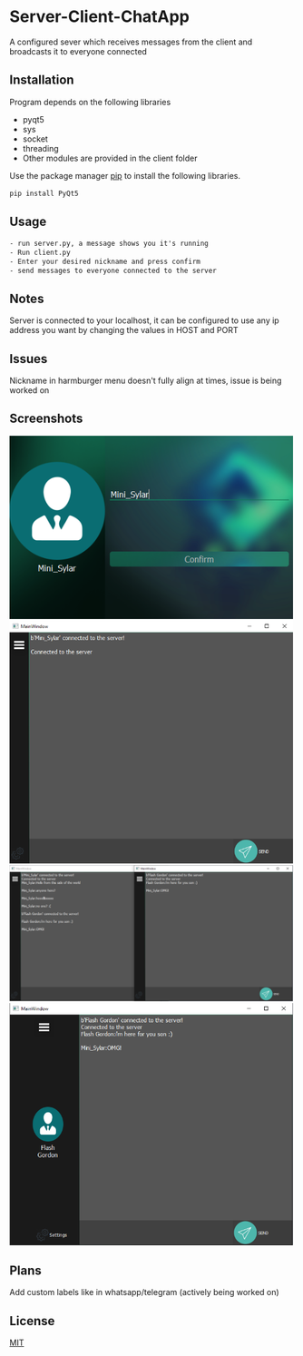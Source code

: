 # Server-Client-ChatApp
A configured sever which receives messages from the client and broadcasts it to everyone connected 

## Installation
Program depends on the following libraries
- pyqt5
- sys
- socket
- threading
- Other modules are provided in the client folder

Use the package manager [pip](https://pip.pypa.io/en/stable/) to install the following libraries.

```bash
pip install PyQt5
```

## Usage

```
- run server.py, a message shows you it's running
- Run client.py
- Enter your desired nickname and press confirm
- send messages to everyone connected to the server
```

## Notes
Server is connected to your localhost, it can be configured to use any ip address you want by changing the values in HOST and PORT

## Issues
Nickname in harmburger menu doesn't fully align at times, issue is being worked on

## Screenshots
<div>
<img width="500" src="/Screenshots/Screen-01_EnterUsername.png" alt="ChooseUsername Screenshot">
<img width="500" src="/Screenshots/Screen-02_ConnectedServer.png" alt="Connected to server">
</div>

<div>
<img width="500" src="/Screenshots/Screen-03_ChatExample.png" alt="Flash Gordon">
<img width="500" src="/Screenshots/Screen-04_SlidingMenu.png" alt="SlidingMenu">
</div>

## Plans
Add custom labels like in whatsapp/telegram (actively being worked on)

## License
[MIT](https://choosealicense.com/licenses/mit/)

